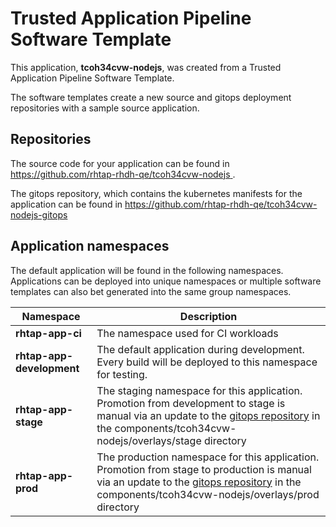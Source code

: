 # Trusted Application Pipeline Software Template

This application, **tcoh34cvw-nodejs**, was created from a Trusted Application Pipeline Software Template.

The software templates create a new source and gitops deployment repositories with a sample source application. 

## Repositories

The source code for your application can be found in [https://github.com/rhtap-rhdh-qe/tcoh34cvw-nodejs ](https://github.com/rhtap-rhdh-qe/tcoh34cvw-nodejs ).
 
The gitops repository, which contains the kubernetes manifests for the application can be found in 
[https://github.com/rhtap-rhdh-qe/tcoh34cvw-nodejs-gitops ](https://github.com/rhtap-rhdh-qe/tcoh34cvw-nodejs-gitops ) 

## Application namespaces 

The default application will be found in the following namespaces. Applications can be deployed into unique namespaces or multiple software templates can also bet generated into the same group namespaces.  

|  Namespace   |  Description   |  
| -------- | -------- |
| **rhtap-app-ci** | The namespace used for CI workloads |
| **rhtap-app-development** | The default application during development. Every build will be deployed to this namespace for testing. |
| **rhtap-app-stage** | The staging namespace for this application. Promotion from development to stage is manual via an update to the [gitops repository](https://github.com/rhtap-rhdh-qe/tcoh34cvw-nodejs-gitops ) in the components/tcoh34cvw-nodejs/overlays/stage directory |
| **rhtap-app-prod** | The production namespace for this application. Promotion from stage to production is manual via an update to the [gitops repository](https://github.com/rhtap-rhdh-qe/tcoh34cvw-nodejs-gitops ) in the components/tcoh34cvw-nodejs/overlays/prod directory |